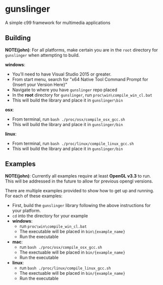 # gunslinger

A simple c99 framework for multimedia applications

## Building

**NOTE(john)**: For all platforms, make certain you are in the `root` directory for `gunslinger` when attempting to build.

**windows**: 
  - You'll need to have Visual Studio 2015 or greater.
  - From start menu, search for "x64 Native Tool Command Prompt for {Insert your Version Here}"
  - Navigate to where you have `gunslinger` repo placed
  - In the **root** directory for `gunslinger`, run `proc\win\compile_win_cl.bat`
  - This will build the library and place it in `gunslinger\bin`

**osx**: 
  - From terminal, run `bash ./proc/osx/compile_osx_gcc.sh`
  - This will build the library and place it in `gunslinger/bin`

**linux**: 
  - From terminal, run `bash ./proc/linux/compile_linux_gcc.sh`
  - This will build the library and place it in `gunslinger/bin`

## Examples

**NOTE(john)**: Currently all examples require at least **OpenGL v3.3** to run. This will be addressed in the future to allow for 
          previous opengl versions. 

There are multiple examples provided to show how to get up and running. For each of these examples: 
  - First, build the `gunslinger` library following the above instructions for your platform.
  - `cd` into the directory for your example
  - **windows**: 
    - run `proc\win\compile_win_cl.bat`
    - The executable will be placed in `bin\{example_name}`
    - Run the executable
  - **mac**:
    - run `bash ./proc/osx/compile_osx_gcc.sh`
    - The exectuable will be placed in `bin/{example_name}`
    - Run the executable
  - **linux**: 
    - run `bash ./proc/linux/compile_linux_gcc.sh`
    - The exectuable will be placed in `bin/{example_name}`
    - Run the executable
